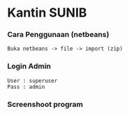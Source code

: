 # Kantin SUNIB

### Cara Penggunaan (netbeans)
```
Buka netbeans -> file -> import (zip)
```

### Login Admin
```
User : superuser
Pass : admin
```

### Screenshoot program
<img src="">
<img src="">
<img src="">
